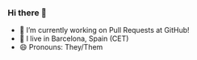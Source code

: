 ### Hi there 👋

- 🔭 I’m currently working on Pull Requests at GitHub!
- 📍 I live in Barcelona, Spain (CET)
- 😄 Pronouns: They/Them

